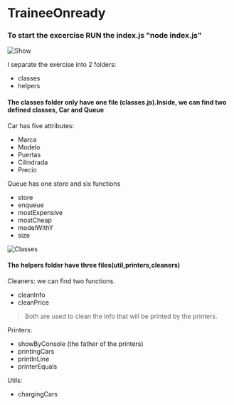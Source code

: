 # TraineeOnready

### To start the excercise RUN the index.js "node index.js"
 ![Show](https://i.ibb.co/dDKs5M4/2.png)
 
I separate the exercise into 2 folders: 
- classes 
- helpers

#### The classes folder only have one file (classes.js).Inside, we can find two defined classes, Car and Queue
Car has five attributes:
- Marca
- Modelo
- Puertas
- Cilindrada
- Precio

Queue has one store and six functions
 - store
 - enqueue
 - mostExpensive
 - mostCheap 
 - modelWithY 
 - size 
 
![Classes](https://i.ibb.co/fqNHMV6/carimage.png)
 
#### The helpers folder have three files(util,printers,cleaners)
Cleaners: we can find two functions.  
- cleanInfo
- cleanPrice
> Both are used to clean the info that will be printed by the printers.

Printers: 
- showByConsole (the father of the printers)
- printingCars
- printInLine
- printerEquals

Utils:
- chargingCars
